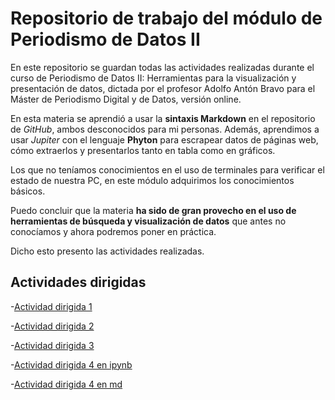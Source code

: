 # Repositorio de trabajo del módulo de Periodismo de Datos II

En este repositorio se guardan todas las actividades realizadas durante el curso de Periodismo de Datos II: Herramientas para la visualización y presentación de datos, dictada por el profesor Adolfo Antón Bravo para el Máster de Periodismo Digital y de Datos, versión online. 

En esta materia se aprendió a usar la **sintaxis Markdown** en el repositorio de *GitHub*, ambos desconocidos para mi personas. Además, aprendimos a usar *Jupiter* con el lenguaje **Phyton** para escrapear datos de páginas web, cómo extraerlos y presentarlos tanto en tabla como en gráficos. 

Los que no teníamos conocimientos en el uso de terminales para verificar el estado de nuestra PC, en este módulo adquirimos los conocimientos básicos.

Puedo concluir que la materia **ha sido de gran provecho en el uso de herramientas de búsqueda y visualización de datos** que antes no conocíamos y ahora podremos poner en práctica. 

Dicho esto presento las actividades realizadas. 


## Actividades dirigidas 

-[Actividad dirigida 1](ad1.md)

-[Actividad dirigida 2](ad2.md)

-[Actividad dirigida 3](aad3..ipynb)

-[Actividad dirigida 4 en ipynb](aad4..ipynb)

-[Actividad dirigida 4 en md](aad4..md)
